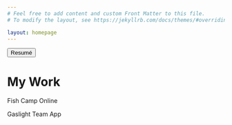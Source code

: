```yaml
---
# Feel free to add content and custom Front Matter to this file.
# To modify the layout, see https://jekyllrb.com/docs/themes/#overriding-theme-defaults

layout: homepage
---
```

<button class="button-save large">Resumé</button>

# My Work

Fish Camp Online

Gaslight Team App

